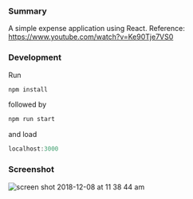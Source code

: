 ### Summary
A simple expense application using React.
Reference: https://www.youtube.com/watch?v=Ke90Tje7VS0

### Development
Run 
```javascript
npm install
```
followed by
```javascript
npm run start
```
and load
```javascript
localhost:3000
```

### Screenshot
![screen shot 2018-12-08 at 11 38 44 am](https://user-images.githubusercontent.com/43226021/49689955-e1559980-fadd-11e8-81ac-f5e8d2b89d99.png)
